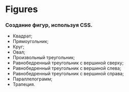 # Figures

### Создание фигур, используя CSS.

+ Квадрат;
+ Прямоугольник;
+ Круг;
+ Овал;
+ Произвольный треугольник;
+ Равнобедренный треугольник с вершиной сверху;
+ Равнобедренный треугольник с вершиной слева;
+ Равнобедренный треугольник с вершиной справа;
+ Параллелограмм;
+ Трапеция.
